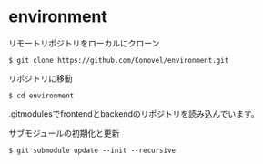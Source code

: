 # environment


リモートリポジトリをローカルにクローン
```
$ git clone https://github.com/Conovel/environment.git
```

リポジトリに移動
```
$ cd environment
```

.gitmodulesでfrontendとbackendのリポジトリを読み込んでいます。

サブモジュールの初期化と更新
```
$ git submodule update --init --recursive
```